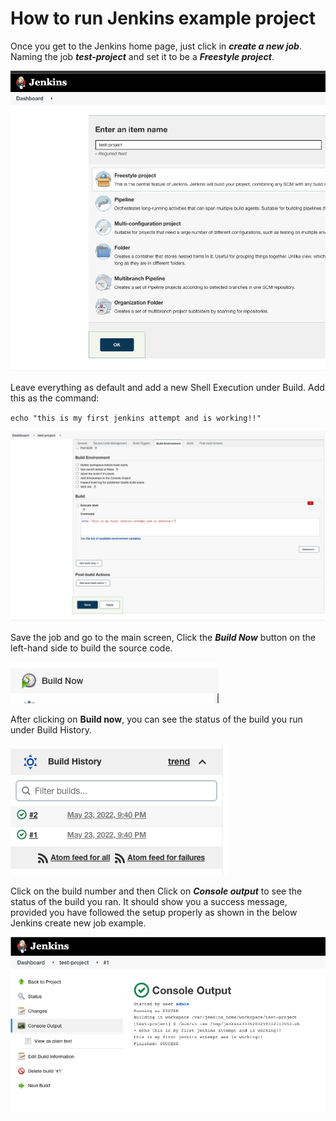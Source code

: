 # How to run Jenkins example project

Once you get to the Jenkins home page, just click in ***create a new job***. Naming the job ***test-project*** and set it to be a ***Freestyle project***.

![create_test_project](/images/06_create_test_project.png)

Leave everything as default and add a new Shell Execution under Build. Add this as the command:

`echo "this is my first jenkins attempt and is working!!"`

![add_shell_command](/images/07_add_shell_command.png)

Save the job and go to the main screen, Click the ***Build Now*** button on the left-hand side to build the source code.

![build_button](/images/08_build_button.png)

After clicking on **Build now**, you can see the status of the build you run under Build History.

![build_history](/images/09_build_history.png)

Click on the build number and then Click on ***Console output*** to see the status of the build you ran. It should show you a success message, provided you have followed the setup properly as shown in the below Jenkins create new job example.

![console_output](/images/10_console_output.png)
